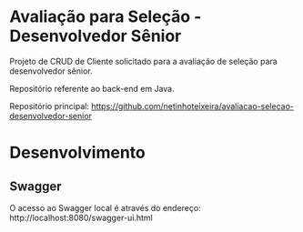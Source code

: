 # Avaliação para Seleção - Desenvolvedor Sênior

Projeto de CRUD de Cliente solicitado para a avaliação de seleção para desenvolvedor sênior.

Repositório referente ao back-end em Java.

Repositório principal: https://github.com/netinhoteixeira/avaliacao-selecao-desenvolvedor-senior

# Desenvolvimento

## Swagger

O acesso ao Swagger local é através do endereço: http://localhost:8080/swagger-ui.html
